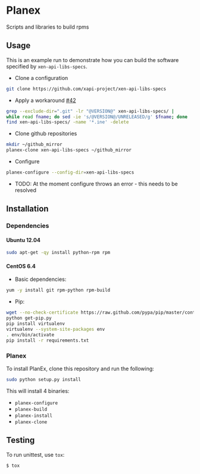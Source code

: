 # Planex

Scripts and libraries to build rpms

## Usage

This is an example run to demonstrate how you can build the software specified
by `xen-api-libs-specs`.

 * Clone a configuration
```bash
git clone https://github.com/xapi-project/xen-api-libs-specs
```
 * Apply a workaround [#42](https://github.com/xenserver/planex/issues/42)
```bash
grep --exclude-dir=".git" -lr "@VERSION@" xen-api-libs-specs/ |
while read fname; do sed -ie 's/@VERSION@/UNRELEASED/g' $fname; done
find xen-api-libs-specs/ -name '*.ine' -delete
```
 * Clone github repositories
```bash
mkdir ~/github_mirror
planex-clone xen-api-libs-specs ~/github_mirror
```
 * Configure
```bash
planex-configure --config-dir=xen-api-libs-specs
```
 * TODO: At the moment configure throws an error - this needs to be resolved

## Installation

### Dependencies

#### Ubuntu 12.04

```bash
sudo apt-get -qy install python-rpm rpm
```

#### CentOS 6.4

 * Basic dependencies:

```bash
yum -y install git rpm-python rpm-build
```
 * Pip:
```bash
wget --no-check-certificate https://raw.github.com/pypa/pip/master/contrib/get-pip.py
python get-pip.py
pip install virtualenv
virtualenv --system-site-packages env
. env/bin/activate
pip install -r requirements.txt
```

### Planex

To install PlanEx, clone this repository and run the following:

```bash
sudo python setup.py install
```

This will install 4 binaries:

* `planex-configure`
* `planex-build`
* `planex-install`
* `planex-clone`

## Testing

To run unittest, use `tox`:

```bash
$ tox
```
